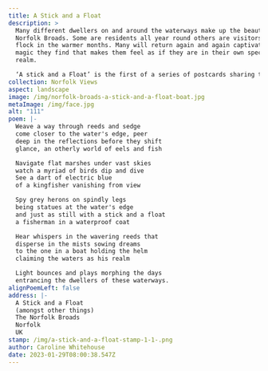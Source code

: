 ```yaml
---
title: A Stick and a Float
description: >
  Many different dwellers on and around the waterways make up the beautiful
  Norfolk Broads. Some are residents all year round others are visitors that
  flock in the warmer months. Many will return again and again captivated by the
  magic they find that makes them feel as if they are in their own special
  realm. 

  ‘A stick and a Float’ is the first of a series of postcards sharing the joy that is the Norfolk Broads.
collection: Norfolk Views
aspect: landscape
image: /img/norfolk-broads-a-stick-and-a-float-boat.jpg
metaImage: /img/face.jpg
alt: "111"
poem: |-
  Weave a way through reeds and sedge 
  come closer to the water's edge, peer
  deep in the reflections before they shift
  glance, an otherly world of eels and fish

  Navigate flat marshes under vast skies  
  watch a myriad of birds dip and dive
  See a dart of electric blue
  of a kingfisher vanishing from view

  Spy grey herons on spindly legs
  being statues at the water's edge
  and just as still with a stick and a float
  a fisherman in a waterproof coat

  Hear whispers in the wavering reeds that
  disperse in the mists sowing dreams
  to the one in a boat holding the helm 
  claiming the waters as his realm

  Light bounces and plays morphing the days
  entrancing the dwellers of these waterways.
alignPoemLeft: false
address: |-
  A Stick and a Float
  (amongst other things)
  The Norfolk Broads
  Norfolk 
  UK
stamp: /img/a-stick-and-a-float-stamp-1-1-.png
author: Caroline Whitehouse
date: 2023-01-29T08:00:38.547Z
---
```

